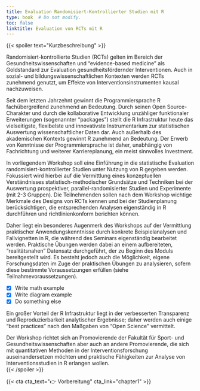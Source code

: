 ```yaml
---
title: Evaluation Randomisiert-Kontrollierter Studien mit R
type: book  # Do not modify.
toc: false
linktitle: Evaluation von RCTs mit R
---
```


{{< spoiler text="Kurzbeschreibung" >}}

Randomisiert-kontrollierte Studien (RCTs) gelten im Bereich der Gesundheitswissenschaften und “evidence-based medicine” als Goldstandard zur Evaluation gesundheitsfördernder Interventionen. Auch in sozial- und bildungswissenschaftlichen Kontexten werden RCTs zunehmend genutzt, um Effekte von Interventionsinstrumenten kausal nachzuweisen.

Seit dem letzten Jahrzehnt gewinnt die Programmiersprache R fachübergreifend zunehmend an Bedeutung. Durch seinen Open Source-Charakter und durch die kollaborative Entwicklung unzähliger funktionaler Erweiterungen (sogenannter “packages”) stellt die R Infrastruktur heute das vielseitigste, flexibelste und innovativste Instrumentarium zur statistischen Auswertung wissenschaftlicher Daten dar. Auch außerhalb des akademischen Kontexts gewinnt R zunehmend an Bedeutung. Der Erwerb von Kenntnisse der Programmiersprache ist daher, unabhängig von Fachrichtung und weiterer Karriereplanung, ein meist sinnvolles Investment.

In vorliegendem Workshop soll eine Einführung in die statistische Evaluation randomisiert-kontrollierter Studien unter Nutzung von R gegeben werden. Fokussiert wird hierbei auf die Vermittlung eines konzeptuellen Verständnisses statistisch-methodischer Grundsätze und Techniken bei der Auswertung prospektiver, parallel-randomisierter Studien und Experimente (mit 2-3 Gruppen). Die Teilnehmenden sollen nach dem Workshop wichtige Merkmale des Designs von RCTs kennen und bei der Studienplanung berücksichtigen, die entsprechenden Analysen eigenständig in R durchführen und richtlinienkonform berichten können.

Daher liegt ein besonderes Augenmerk des Workshops auf der Vermittlung praktischer Anwendungskenntnisse durch konkrete Beispielanalysen und Fallvignetten in R, die während des Seminars eigenständig bearbeitet werden. Praktische Übungen werden dabei an einem aufbereiteten, “realitätsnahen” Datensatz durchgeführt, der zu Beginn des Moduls bereitgestellt wird. Es besteht jedoch auch die Möglichkeit, eigene Forschungsdaten im Zuge der praktischen Übungen zu analysieren, sofern diese bestimmte Voraussetzungen erfüllen (siehe Teilnahmevoraussetzungen).

- [x] Write math example
- [x] Write diagram example
- [x] Do something else

Ein großer Vorteil der R Infrastruktur liegt in der verbesserten Transparenz und Reproduzierbarkeit analytischer Ergebnisse; daher werden auch einige “best practices” nach den Maßgaben von “Open Science” vermittelt.

Der Workshop richtet sich an Promovierende der Fakultät für Sport- und Gesundheitswissenschaften aber auch an andere Promovierende, die sich mit quantitativen Methoden in der Interventionsforschung auseinandersetzen möchten und praktische Fähigkeiten zur Analyse von Interventionsstudien in R erlangen wollen.  
{{< /spoiler >}}

{{< cta cta_text="👉 Vorbereitung" cta_link="chapter1" >}}
